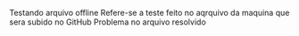 Testando arquivo offline
Refere-se a teste feito no aqrquivo da maquina que sera subido no GitHub
Problema no arquivo resolvido


